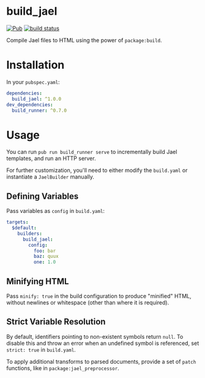 # build_jael
[![Pub](https://img.shields.io/pub/v/build_jael.svg)](https://pub.dartlang.org/packages/build_jael)
[![build status](https://travis-ci.org/angel-dart/jael.svg)](https://travis-ci.org/angel-dart/jael)


Compile Jael files to HTML using the power of `package:build`.

# Installation
In your `pubspec.yaml`:

```yaml
dependencies:
  build_jael: ^1.0.0
dev_dependencies:
  build_runner: ^0.7.0
```

# Usage
You can run `pub run build_runner serve` to incrementally build Jael templates,
and run an HTTP server.

For further customization, you'll need to either modify the `build.yaml` or
instantiate a `JaelBuilder` manually.

## Defining Variables
Pass variables as `config` in `build.yaml`:

```yaml
targets:
  $default:
    builders:
      build_jael:
        config:
          foo: bar
          baz: quux
          one: 1.0
```

## Minifying HTML
Pass `minify: true` in the build configuration to produce "minified" HTML,
without newlines or whitespace (other than where it is required).

## Strict Variable Resolution
By default, identifiers pointing to non-existent symbols return `null`.
To disable this and throw an error when an undefined symbol is referenced,
set `strict: true` in `build.yaml`.

To apply additional transforms to parsed documents, provide a
set of `patch` functions, like in `package:jael_preprocessor`.